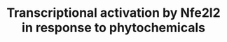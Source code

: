 ---
annotations:
- type: Pathway Ontology
  value: '"nuclear factor'
authors:
- MaintBot
- Ddigles
- Eweitz
description: Based on [http://www.nature.com/nrc/journal/v3/n10/fig_tab/nrc1189_F4.html
  Surh, 2003, figure 4].
last-edited: 2021-05-16
organisms:
- Rattus norvegicus
redirect_from:
- /index.php/Pathway:WP1280
- /instance/WP1280
schema-jsonld:
- '@context': https://schema.org/
  '@id': https://wikipathways.github.io/pathways/WP1280.html
  '@type': Dataset
  creator:
    '@type': Organization
    name: WikiPathways
  description: Based on [http://www.nature.com/nrc/journal/v3/n10/fig_tab/nrc1189_F4.html
    Surh, 2003, figure 4].
  keywords:
  - Mapk8
  - Sulforaphane
  - Prkca
  - Cebpb
  - Jtv1
  - Ephb2
  - Gclc
  - Nfe2l2
  - Curcumin
  - Caffeic acid phenethyl ester
  - Nqo1
  - Hmox1
  - Keap1
  - Maf
  - Gclm
  - 6-HITC
  - GSTA2
  - PI3K
  license: CC0
  name: Transcriptional activation by Nfe2l2 in response to phytochemicals
seo: CreativeWork
title: Transcriptional activation by Nfe2l2 in response to phytochemicals
wpid: WP1280
---